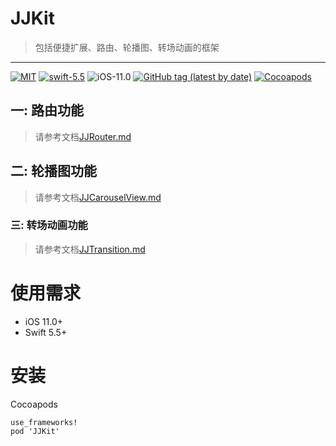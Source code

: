 # JJKit
> 包括便捷扩展、路由、轮播图、转场动画的框架
---------
[![MIT](https://img.shields.io/github/license/zgjff/JJKit)](https://www.apache.org/licenses/LICENSE-2.0.html)
[![swift-5.5](https://img.shields.io/badge/swift-5.5-blue)](https://www.swift.org)
![iOS-11.0](https://img.shields.io/badge/iOS-11.0-red)
[![GitHub tag (latest by date)](https://img.shields.io/github/v/tag/zgjff/JJKit)](https://github.com/zgjff/JJKit)
[![Cocoapods](https://img.shields.io/cocoapods/v/JJKit)](https://cocoapods.org/pods/JJKit)

## 一: 路由功能
> 请参考文档[JJRouter.md](https://github.com/zgjff/JJKit/blob/master/Documentation/JJRouter.md)

## 二: 轮播图功能
> 请参考文档[JJCarouselView.md](https://github.com/zgjff/JJKit/blob/master/Documentation/JJCarouselView.md)

### 三: 转场动画功能
> 请参考文档[JJTransition.md](https://github.com/zgjff/JJKit/blob/master/Documentation/JJTransition.md)

使用需求
=================
* iOS 11.0+
* Swift 5.5+

安装
=================

Cocoapods
```
use_frameworks!
pod 'JJKit'
```